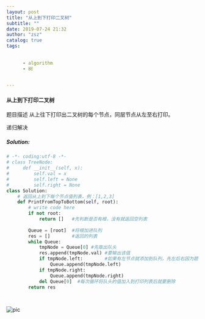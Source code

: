 ```yaml
---
layout: post
title: "从上到下打印二叉树"
subtitle: ""
date: 2019-07-24 21:32
author: "zsz"
catalog: true
tags: 
      
      
      - algorithm
      - 树
      

---
```







#### 从上到下打印二叉树

题目描述
从上往下打印出二叉树的每个节点，同层节点从左至右打印。



递归解决



##### Solution:

```python
# -*- coding:utf-8 -*-
# class TreeNode:
#     def __init__(self, x):
#         self.val = x
#         self.left = None
#         self.right = None
class Solution:
    # 返回从上到下每个节点值列表，例：[1,2,3]
    def PrintFromTopToBottom(self, root):
        # write code here
        if not root:
            return []   #先判断是否有根，没有就返回空列表
            
        Queue = [root]  #将根加进队列
        res = []        #返回的列表
        while Queue:
            tmpNode = Queue[0] #先取出队头
            res.append(tmpNode.val) #要输出该值
            if tmpNode.left:        #如果有左节点就添加到队列，先左后右因为题目要求
                Queue.append(tmpNode.left)
            if tmpNode.right:
                Queue.append(tmpNode.right)
            del Queue[0]  #每次循环将队头的值加入到打印列表后就要删除
        return res          

                                     
```



![pic](http://ww2.sinaimg.cn/large/006tNc79gy1g5b4br7oy3j30fk09wq3d.jpg)




